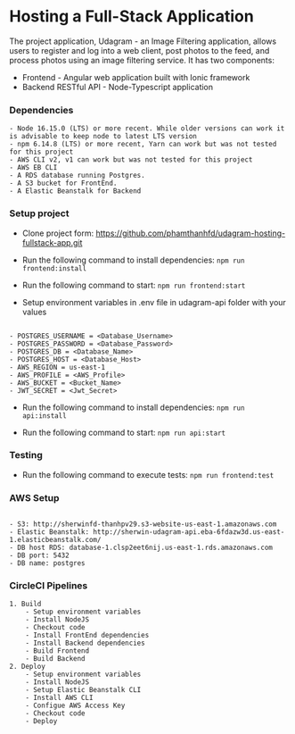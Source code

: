 # Hosting a Full-Stack Application

The project application, Udagram - an Image Filtering application, allows users to register and log into a web client, post photos to the feed, and process photos using an image filtering service. It has two components:

- Frontend - Angular web application built with Ionic framework
- Backend RESTful API - Node-Typescript application

### Dependencies

```
- Node 16.15.0 (LTS) or more recent. While older versions can work it is advisable to keep node to latest LTS version
- npm 6.14.8 (LTS) or more recent, Yarn can work but was not tested for this project
- AWS CLI v2, v1 can work but was not tested for this project
- AWS EB CLI
- A RDS database running Postgres.
- A S3 bucket for FrontEnd.
- A Elastic Beanstalk for Backend
```

### Setup project

+ Clone project form: https://github.com/phamthanhfd/udagram-hosting-fullstack-app.git

+ Run the following command to install dependencies: `npm run frontend:install`

+ Run the following command to start: `npm run frontend:start`

+ Setup environment variables in .env file in udagram-api folder with your values
```

- POSTGRES_USERNAME = <Database_Username>
- POSTGRES_PASSWORD = <Database_Password>
- POSTGRES_DB = <Database_Name>
- POSTGRES_HOST = <Database_Host>
- AWS_REGION = us-east-1
- AWS_PROFILE = <AWS_Profile>
- AWS_BUCKET = <Bucket_Name>
- JWT_SECRET = <Jwt_Secret>

```

+ Run the following command to install dependencies: `npm run api:install`

+ Run the following command to start: `npm run api:start`

### Testing

- Run the following command to execute tests: `npm run frontend:test`

### AWS Setup
```

- S3: http://sherwinfd-thanhpv29.s3-website-us-east-1.amazonaws.com
- Elastic Beanstalk: http://sherwin-udagram-api.eba-6fdazw3d.us-east-1.elasticbeanstalk.com/
- DB host RDS: database-1.clsp2eet6nij.us-east-1.rds.amazonaws.com
- DB port: 5432
- DB name: postgres

```

### CircleCI Pipelines
```
1. Build
    - Setup environment variables
    - Install NodeJS
    - Checkout code
    - Install FrontEnd dependencies
    - Install Backend dependencies
    - Build Frontend
    - Build Backend
2. Deploy
    - Setup environment variables
    - Install NodeJS
    - Setup Elastic Beanstalk CLI
    - Install AWS CLI
    - Configue AWS Access Key
    - Checkout code
    - Deploy
```
